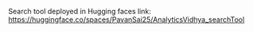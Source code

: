 Search tool deployed in Hugging faces link: https://huggingface.co/spaces/PavanSai25/AnalyticsVidhya_searchTool
